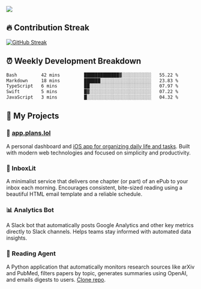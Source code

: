 ![](http://github-profile-summary-cards.vercel.app/api/cards/profile-details?username=sivori&theme=nightowl)

## 🔥 Contribution Streak
[![GitHub Streak](https://github-readme-streak-stats-murex-one.vercel.app?user=sivori&theme=nightowl&hide_border=true&card_width=700&card_height=200&ring=EBE011&fire=EB9B1B)](https://git.io/streak-stats)

## ⏰ Weekly Development Breakdown
<!--START_SECTION:waka-->

```txt
Bash         42 mins         █████████████▓░░░░░░░░░░░   55.22 %
Markdown     18 mins         ██████░░░░░░░░░░░░░░░░░░░   23.83 %
TypeScript   6 mins          ██░░░░░░░░░░░░░░░░░░░░░░░   07.97 %
Swift        5 mins          █▓░░░░░░░░░░░░░░░░░░░░░░░   07.22 %
JavaScript   3 mins          █░░░░░░░░░░░░░░░░░░░░░░░░   04.32 %
```

<!--END_SECTION:waka-->

## 🚀 My Projects

### 📱 [app.plans.lol](https://app.plans.lol)
A personal dashboard and [iOS app for organizing daily life and tasks](https://apps.apple.com/us/app/plans-lol/id6703607762). Built with modern web technologies and focused on simplicity and productivity.

### 📘 InboxLit

A minimalist service that delivers one chapter (or part) of an ePub to your inbox each morning. Encourages consistent, bite-sized reading using a beautiful HTML email template and a reliable schedule.

### 📊 Analytics Bot
A Slack bot that automatically posts Google Analytics and other key metrics directly to Slack channels. Helps teams stay informed with automated data insights.

### 🤖 Reading Agent

A Python application that automatically monitors research sources like arXiv and PubMed, filters papers by topic, generates summaries using OpenAI, and emails digests to users. [Clone repo](https://github.com/mentarch/reading-agent).

